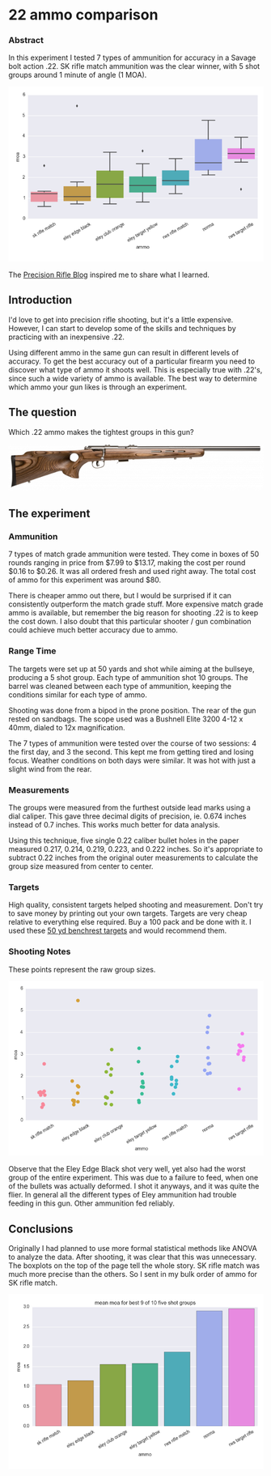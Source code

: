 
# 22 ammo comparison

### Abstract

In this experiment I tested 7 types of ammunition for accuracy in a
Savage bolt action .22.
SK rifle match ammunition was the clear winner, with
5 shot groups around 1 minute of angle (1 MOA).

![alt text](boxplot.png)

The [Precision Rifle Blog](http://precisionrifleblog.com/) inspired me to
share what I learned.

## Introduction

I'd love to get into precision rifle shooting, but it's a little expensive.
However, I can start to develop some of the skills
and techniques by practicing with an inexpensive .22.

Using different ammo in the same gun 
can result in different levels of accuracy.
To get the best accuracy out of a particular firearm you need to discover
what type of ammo it shoots well. This is especially true with .22's, since
such a wide variety of ammo is available.
The best way to determine which ammo your gun likes is through an
experiment.

## The question

Which .22 ammo makes the tightest groups in this gun?

![alt text](savage_mark2.png)

## The experiment

### Ammunition

7 types of match grade ammunition were tested.
They come in boxes of 50 rounds ranging in
price from $7.99 to $13.17, making the cost per round $0.16 to $0.26.
It was all ordered fresh and used right away.
The total cost of ammo for this experiment was around $80.

There is cheaper ammo out there, but I would be surprised if it
can consistently outperform the match grade stuff.
More expensive match grade ammo is available,
but remember the big reason for shooting .22 is to keep the cost down.
I also doubt that
this particular shooter / gun combination could achieve much better
accuracy due to ammo. 

### Range Time

The targets were set up at 50 yards and shot while aiming at the 
bullseye, producing a 5 shot group.
Each type of ammunition shot 10 groups.
The barrel was cleaned between each type of ammunition, keeping the
conditions similar for each type of ammo.

Shooting was done from a bipod in the prone position. The rear of the gun
rested on sandbags. The scope used was a Bushnell Elite 3200 4-12 x 40mm,
dialed to 12x magnification.

The 7 types of ammunition were tested over the course of two sessions: 4
the first day, and 3 the second. This kept me from getting tired and losing
focus. Weather conditions on both days were similar. 
It was hot with just a slight wind from the rear.

### Measurements

The groups were measured from the furthest outside lead
marks using a dial caliper. This gave three decimal digits of precision,
ie. 0.674 inches instead of 0.7 inches. This works much better for data
analysis.

Using this technique, five single 0.22 caliber bullet holes in the paper 
measured 
0.217, 0.214, 0.219, 0.223, and 0.222 inches.
So it's appropriate to subtract 0.22 inches from the original outer 
measurements to calculate the group size measured from center to center.

### Targets

High quality, consistent targets helped shooting and measurement.
Don't try to save money by printing out your own targets. Targets are
very cheap relative to everything else required. Buy a 100 pack and be done
with it. I used these [50 yd benchrest
targets](http://www.midwayusa.com/product/941874/national-target-international-bench-rest-shooters-target-ibs-50-yd-rimfire-paper-package-of-100?cm_vc=ProductFinding)
and would recommend them.

### Shooting Notes

These points represent the raw group sizes. 

![alt text](points.png)

Observe that the Eley Edge Black shot very well, yet also had the worst
group of the entire experiment. This was due to a failure to feed, when one
of the bullets was actually deformed. I shot it anyways, and it was quite
the flier.
In general all the different types of Eley ammunition had trouble feeding
in this gun. Other ammunition fed reliably.

## Conclusions

Originally I had planned to use more formal statistical methods like ANOVA
to analyze the data. After shooting, it was clear that this was
unnecessary. The boxplots on the top of the page tell the whole story. SK
rifle match was much more precise than the others. So I sent in my bulk
order of ammo for SK rifle match.

![alt text](avg_moa.png)
